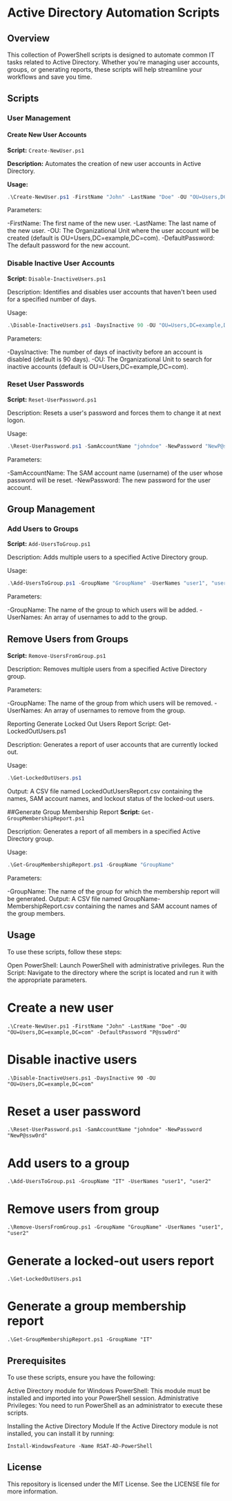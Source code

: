 # Active Directory Automation Scripts

## Overview
This collection of PowerShell scripts is designed to automate common IT tasks related to Active Directory. Whether you're managing user accounts, groups, or generating reports, these scripts will help streamline your workflows and save you time.

## Scripts

### User Management
#### Create New User Accounts
**Script:** `Create-NewUser.ps1`

**Description:** Automates the creation of new user accounts in Active Directory.

**Usage:**
```powershell
.\Create-NewUser.ps1 -FirstName "John" -LastName "Doe" -OU "OU=Users,DC=example,DC=com" -DefaultPassword "P@ssw0rd"
```

Parameters:

-FirstName: The first name of the new user.
-LastName: The last name of the new user.
-OU: The Organizational Unit where the user account will be created (default is OU=Users,DC=example,DC=com).
-DefaultPassword: The default password for the new account.


### Disable Inactive User Accounts
**Script:** `Disable-InactiveUsers.ps1`

Description: Identifies and disables user accounts that haven't been used for a specified number of days.

Usage:
```powershell
.\Disable-InactiveUsers.ps1 -DaysInactive 90 -OU "OU=Users,DC=example,DC=com"
```

Parameters:

-DaysInactive: The number of days of inactivity before an account is disabled (default is 90 days).
-OU: The Organizational Unit to search for inactive accounts (default is OU=Users,DC=example,DC=com).


### Reset User Passwords
**Script:** `Reset-UserPassword.ps1`

Description: Resets a user's password and forces them to change it at next logon.

Usage:
```powershell
.\Reset-UserPassword.ps1 -SamAccountName "johndoe" -NewPassword "NewP@ssw0rd"
```
Parameters:

-SamAccountName: The SAM account name (username) of the user whose password will be reset.
-NewPassword: The new password for the user account.

## Group Management
### Add Users to Groups
**Script:** `Add-UsersToGroup.ps1`

Description: Adds multiple users to a specified Active Directory group.

Usage:
```powershell
.\Add-UsersToGroup.ps1 -GroupName "GroupName" -UserNames "user1", "user2"
```
Parameters:

-GroupName: The name of the group to which users will be added.
-UserNames: An array of usernames to add to the group.

## Remove Users from Groups
**Script:** `Remove-UsersFromGroup.ps1`

Description: Removes multiple users from a specified Active Directory group.

Parameters:

-GroupName: The name of the group from which users will be removed.
-UserNames: An array of usernames to remove from the group.

Reporting
Generate Locked Out Users Report
Script: Get-LockedOutUsers.ps1

Description: Generates a report of user accounts that are currently locked out.

Usage:
```powershell
.\Get-LockedOutUsers.ps1
```
Output: A CSV file named LockedOutUsersReport.csv containing the names, SAM account names, and lockout status of the locked-out users.

##Generate Group Membership Report
**Script:** `Get-GroupMembershipReport.ps1`

Description: Generates a report of all members in a specified Active Directory group.

Usage:
```powershell
.\Get-GroupMembershipReport.ps1 -GroupName "GroupName"
```
Parameters:

-GroupName: The name of the group for which the membership report will be generated.
Output: A CSV file named GroupName-MembershipReport.csv containing the names and SAM account names of the group members.

## Usage
To use these scripts, follow these steps:

Open PowerShell: Launch PowerShell with administrative privileges.
Run the Script: Navigate to the directory where the script is located and run it with the appropriate parameters.

# Create a new user
```
.\Create-NewUser.ps1 -FirstName "John" -LastName "Doe" -OU "OU=Users,DC=example,DC=com" -DefaultPassword "P@ssw0rd"
```
# Disable inactive users
```
.\Disable-InactiveUsers.ps1 -DaysInactive 90 -OU "OU=Users,DC=example,DC=com"
```
# Reset a user password
```
.\Reset-UserPassword.ps1 -SamAccountName "johndoe" -NewPassword "NewP@ssw0rd"
```
# Add users to a group
```
.\Add-UsersToGroup.ps1 -GroupName "IT" -UserNames "user1", "user2"
```
# Remove users from group
```
.\Remove-UsersFromGroup.ps1 -GroupName "GroupName" -UserNames "user1", "user2"
```
# Generate a locked-out users report
```
.\Get-LockedOutUsers.ps1
```
# Generate a group membership report
```
.\Get-GroupMembershipReport.ps1 -GroupName "IT"
```
## Prerequisites
To use these scripts, ensure you have the following:

Active Directory module for Windows PowerShell: This module must be installed and imported into your PowerShell session.
Administrative Privileges: You need to run PowerShell as an administrator to execute these scripts.

Installing the Active Directory Module
If the Active Directory module is not installed, you can install it by running:

```Install-WindowsFeature -Name RSAT-AD-PowerShell```

## License
This repository is licensed under the MIT License. See the LICENSE file for more information.
